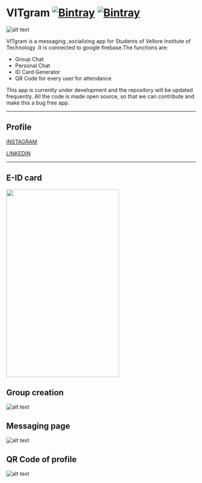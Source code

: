 # VITgram  [![Bintray](https://img.shields.io/twitter/url?label=Follow&style=social&url=https%3A%2F%2Ftwitter.com%2FAryanDokania)](https://bintray.com/blocke/releases/scalajack) [![Bintray](https://img.shields.io/github/followers/imaryandokania?style=social)](https://bintray.com/blocke/releases/scalajack)

![alt text](https://github.com/imaryandokania/VITgram/blob/master/VITgram.PNG)

VITgram is a messaging ,socializing app for Students of Vellore Institute of Technology .It is connected to google firebase.The functions are:

- Group Chat
- Personal Chat
- ID Card Generator
- QR Code for every user for attendance

This app is currently under development and the repository will be updated frequently.
All the code is made open source, so that we can contribute and make this a bug free app.

-------------------------------------------
## Profile

[INSTAGRAM](https://www.instagram.com/theinsane.programmer/)

[LINKEDIN](https://www.linkedin.com/in/aryan-dokania-14436b159)

----------------

## E-ID card

<img src="https://github.com/imaryandokania/VITgram/blob/master/Prototype/E-ID%20generator.jpeg " width="300" height="500">

## Group creation 

![alt text](https://github.com/imaryandokania/VITgram/blob/master/Prototype/Groups.jpeg)

## Messaging page

![alt text](https://github.com/imaryandokania/VITgram/blob/master/Prototype/Instant%20messaging.jpeg)


## QR Code of profile

![alt text](https://github.com/imaryandokania/VITgram/blob/master/Prototype/qrcodeapi.jpeg)
